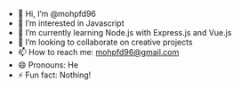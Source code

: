 - 👋 Hi, I’m @mohpfd96
- 👀 I’m interested in Javascript
- 🌱 I’m currently learning Node.js with Express.js and Vue.js
- 💞️ I’m looking to collaborate on creative projects
- 📫 How to reach me: mohpfd96@gmail.com
- 😄 Pronouns: He
- ⚡ Fun fact: Nothing!

<!---
mohpfd96/mohpfd96 is a ✨ special ✨ repository because its `README.md` (this file) appears on your GitHub profile.
You can click the Preview link to take a look at your changes.
--->
